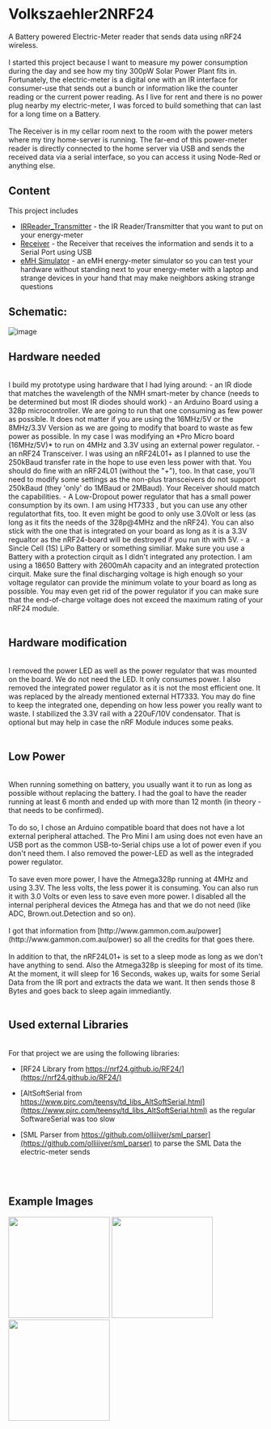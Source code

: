 # Volkszaehler2NRF24
A Battery powered Electric-Meter reader that sends data using nRF24 wireless.
<br/>
<br/>
I started this project because I want to measure my power consumption during the day and see how my tiny 300pW Solar Power Plant fits in.
Fortunately, the electric-meter is a digital one with an IR interface for consumer-use that sends out a bunch or information like the counter reading or the current power reading.
As I live for rent and there is no power plug nearby my electric-meter, I was forced to build something that can last for a long time on a Battery.
<br/><br/>
The Receiver is in my cellar room next to the room with the power meters where my tiny home-server is running.
The far-end of this power-meter reader is directly connected to the home server via USB and sends the received data via a serial interface, so you can access it using Node-Red or anything else.


## Content
This project includes 

* [IRReader_Transmitter](https://github.com/thfcm/Volkszaehler2NRF24/tree/main/IRReader_Transmitter) - the IR Reader/Transmitter that you want to put on your energy-meter
* [Receiver](https://github.com/thfcm/Volkszaehler2NRF24/tree/main/Receiver) - the Receiver that receives the information and sends it to a Serial Port using USB
* [eMH Simulator](https://github.com/thfcm/Volkszaehler2NRF24/tree/main/eMH%20Simulator) - an eMH energy-meter simulator so you can test your hardware without standing next to your energy-meter with a laptop and strange devices in your hand that may  make neighbors asking strange questions

## Schematic:

![image](https://user-images.githubusercontent.com/112399896/193898906-ffe60fd0-3d1a-467f-92f6-e11d3d0ee964.png)


## Hardware needed
<br/>
I build my prototype using hardware that I had lying around: 
- an IR diode that matches the wavelength of the NMH smart-meter by chance (needs to be determined but most IR diodes should work)
- an Arduino Board using a 328p microcontroller. We are going to run that one consuming as few power as possible. It does not matter if you are using the 16MHz/5V or the 8MHz/3.3V Version as we are going to modify that board to waste as few power as possible. In my case I was modifying an *Pro Micro board (16MHz/5V)* to run on 4MHz and 3.3V using an external power regulator.
- an nRF24 Transceiver. I was using an nRF24L01+ as I planned to use the 250kBaud transfer rate in the hope to use even less power with that. You should do fine with an nRF24L01 (without the "+"), too. In that case, you'll need to modify some settings as the non-plus transceivers do not support 250kBaud (they 'only' do 1MBaud or 2MBaud).
Your Receiver should match the capabilities.
- A Low-Dropout power regulator that has a small power consumption by its own. I am using HT7333 , but you can use any other regulatorthat fits, too. It even might be good to only use 3.0Volt or less (as long as it fits the needs of the 328p@4MHz and the nRF24). You can also stick with the one that is integrated on your board as long as it is a 3.3V regualtor as the nRF24-board will be destroyed if you run ith with 5V.
- a Sincle Cell (1S) LiPo Battery or something similiar. Make sure you use a Battery with a protection cirquit as I didn't integrated any protection. I am using a 18650 Battery with 2600mAh capacity and an integrated protection cirquit. Make sure the final discharging voltage is high enough so your voltage regulator can provide the minimum volate to your board as long as possible. You may even get rid of the power regulator if you can make sure that the end-of-charge voltage does not exceed the maximum rating of your nRF24 module.
<br/><br/>


## Hardware modification
<br/>
I removed the power LED as well as the power regulator that was mounted on the board. We do not need the LED. It only consumes power.
I also removed the integrated power regulator as it is not the most efficient one. It was replaced by the already mentioned external HT7333. You may do fine to keep the integrated one, depending on how less power you really want to waste.
I stabilized the 3.3V rail with a 220uF/10V condensator. That is optional but may help in case the nRF Module induces some peaks.
<br/>
<br/>


## Low Power
<br/>
When running something on battery, you usually want it to run as long as possible without replacing the battery.
I had the goal to have the reader running at least 6 month and ended up with more than 12 month (in theory - that needs to be confirmed).
<br/><br/>
To do so, I chose an Arduino compatible board that does not have a lot external peripheral attached. The Pro Mini I am using does not even have an USB port as the common USB-to-Serial chips use a lot of power even if you don't need them.
I also removed the power-LED as well as the integraded power regulator.
<br/><br/>
To save even more power, I have the Atmega328p running at 4MHz and using 3.3V. The less volts, the less power it is consuming. You can also run it with 3.0 Volts or even less to save even more power. 
I disabled all the internal peripheral devices the Atmega has and that we do not need (like ADC, Brown.out.Detection and so on).
<br/><br/>
I got that information from [http://www.gammon.com.au/power](http://www.gammon.com.au/power) so all the credits for that goes there.
<br/><br/>
In addition to that, the nRF24L01+ is set to a sleep mode as long as we don't have anything to send.
Also the Atmega328p is sleeping for most of its time. At the moment, it will sleep for 16 Seconds, wakes up, waits for some Serial Data from the IR port and extracts the data we want. It then sends those 8 Bytes and goes back to sleep again immediantly.
<br/><br/>

## Used external Libraries
<br/>
For that project we are using the following libraries:

* [RF24 Library from https://nrf24.github.io/RF24/](https://nrf24.github.io/RF24/)

* [AltSoftSerial from https://www.pjrc.com/teensy/td_libs_AltSoftSerial.html](https://www.pjrc.com/teensy/td_libs_AltSoftSerial.html) as the regular SoftwareSerial was too slow

* [SML Parser from https://github.com/olliiiver/sml_parser](https://github.com/olliiiver/sml_parser) to parse the SML Data the electric-meter sends

<br/><br/>
## Example Images

<img src="https://user-images.githubusercontent.com/112399896/194141036-25489588-b360-477a-9c99-585ef757ad4d.jpg" data-canonical-src="https://user-images.githubusercontent.com/112399896/194141036-25489588-b360-477a-9c99-585ef757ad4d.jpg" height="200" />

<img src="https://user-images.githubusercontent.com/112399896/194141042-51dd6197-973d-41ee-98db-be3ffe375d6b.jpg" data-canonical-src="https://user-images.githubusercontent.com/112399896/194141042-51dd6197-973d-41ee-98db-be3ffe375d6b.jpg" height="200" />

<img src="https://user-images.githubusercontent.com/112399896/194152631-3a7ab690-fb68-4f68-a7ad-68581fcbfd97.jpg" data-canonical-src="https://user-images.githubusercontent.com/112399896/194152631-3a7ab690-fb68-4f68-a7ad-68581fcbfd97.jpg" height="200" />

